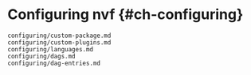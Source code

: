 # Configuring nvf {#ch-configuring}

```{=include=} chapters
configuring/custom-package.md
configuring/custom-plugins.md
configuring/languages.md
configuring/dags.md
configuring/dag-entries.md
```
